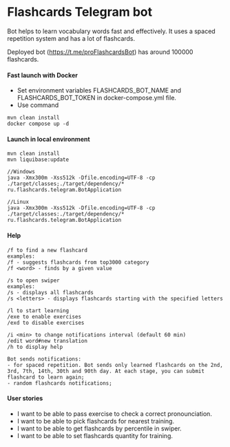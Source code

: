 # Flashcards Telegram bot
Bot helps to learn vocabulary words fast and effectively. It uses a spaced repetition system and has a lot of flashcards.

Deployed bot (https://t.me/proFlashcardsBot) has around 100000 flashcards.


#### Fast launch with Docker 
- Set environment variables FLASHCARDS_BOT_NAME and FLASHCARDS_BOT_TOKEN in docker-compose.yml file.
- Use command
```
mvn clean install
docker compose up -d
```

#### Launch in local environment  
```
mvn clean install
mvn liquibase:update

//Windows
java -Xmx300m -Xss512k -Dfile.encoding=UTF-8 -cp ./target/classes;./target/dependency/* ru.flashcards.telegram.BotApplication

//Linux
java -Xmx300m -Xss512k -Dfile.encoding=UTF-8 -cp ./target/classes:./target/dependency/* ru.flashcards.telegram.BotApplication
```

#### Help
```
/f to find a new flashcard
examples:
/f - suggests flashcards from top3000 category
/f <word> - finds by a given value

/s to open swiper
examples:
/s - displays all flashcards
/s <letters> - displays flashcards starting with the specified letters

/l to start learning
/exe to enable exercises 
/exd to disable exercises 

/i <min> to change notifications interval (default 60 min) 
/edit word#new translation 
/h to display help

Bot sends notifications:
- for spaced repetition. Bot sends only learned flashcards on the 2nd, 3rd, 7th, 14th, 30th and 90th day. At each stage, you can submit flashcard to learn again;
- random flashcards notifications;
```

#### User stories

- I want to be able to pass exercise to check a correct pronounciation.
- I want to be able to pick flashcards for nearest training.
- I want to be able to get flashcards by percentile in swiper.
- I want to be able to set flashcards quantity for training.


 
  
   
